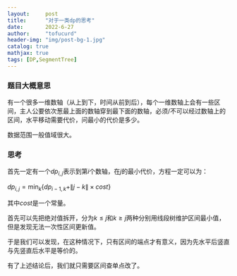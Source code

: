 ```yaml
---
layout:     post
title:      "对于一类dp的思考"
date:       2022-6-27
author:     "tofucurd"
header-img: "img/post-bg-1.jpg"
catalog: true
mathjax: true
tags: [DP,SegmentTree]
---
```


### 题目大概意思

有一个很多一维数轴（从上到下，时间从前到后），每个一维数轴上会有一些区间，主人公要依次葱最上面的数轴穿到最下面的数轴，必须/不可以经过数轴上的区间，水平移动需要代价，问最小的代价是多少。

数据范围一般值域很大。

### 思考

首先一定有一个$dp_{i,j}$表示到第$i$个数轴，在$j$的最小代价，方程一定可以为：

$dp_{i,j}=\min_{k} {\{dp_{i-1,k}+\|j-k\| \times cost\}}$

其中$cost$是一个常量。

首先可以先把绝对值拆开，分为$k \le j$和$k \geq j$两种分别用线段树维护区间最小值，但是发现无法一次性区间更新值。

于是我们可以发现，在这种情况下，只有区间的端点才有意义，因为先水平后竖直与先竖直后水平是等价的。

有了上述结论后，我们就只需要区间查单点改了。